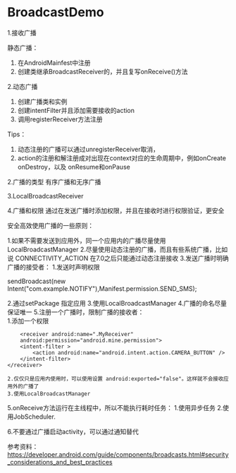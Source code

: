 # BroadcastDemo
1.接收广播

静态广播：
1. 在AndroidMainfest中注册
2. 创建类继承BroadcastReceiver的，并且复写onReceive()方法

2.动态广播
1. 创建广播类和实例
2. 创建intentFilter并且添加需要接收的action
3. 调用registerReceiver方法注册

Tips：
1. 动态注册的广播可以通过unregisterReceiver取消，
2. action的注册和解注册成对出现在context对应的生命周期中，例如onCreate onDestroy，以及 onResume和onPause


2.广播的类型
有序广播和无序广播



3.LocalBroadcastReceiver


4.广播和权限
通过在发送广播时添加权限，并且在接收时进行权限验证，更安全

安全高效使用广播的一些原则：

1.如果不需要发送到应用外，同一个应用内的广播尽量使用LocalBroadcastManager
2.尽量使用动态注册的广播，而且有些系统广播，比如说 CONNECTIVITY_ACTION 在7.0之后只能通过动态注册接收
3.发送广播时明确广播的接受者：
    1.发送时声明权限
    
sendBroadcast(new Intent("com.example.NOTIFY"),Manifest.permission.SEND_SMS);
    
2.通过setPackage 指定应用
3.使用LocalBroadcastManager
4.广播的命名尽量保证唯一
5.注册一个广播时，限制广播的接收者：  
    1.添加一个权限

        <receiver android:name=".MyReceiver"
        android:permission="android.mine.permission">
        <intent-filter >
            <action android:name="android.intent.action.CAMERA_BUTTON" />
        </intent-filter>
    </receiver>
    
    2.仅仅只是应用内使用时，可以使用设置 android:exported="false"。这样就不会接收应用外的广播了
    3.使用LocalBroadcastManager
    
5.onReceive方法运行在主线程中，所以不能执行耗时任务：
 1.使用异步任务
 2.使用JobScheduler. 

6.不要通过广播启动activity，可以通过通知替代

参考资料：
https://developer.android.com/guide/components/broadcasts.html#security_considerations_and_best_practices